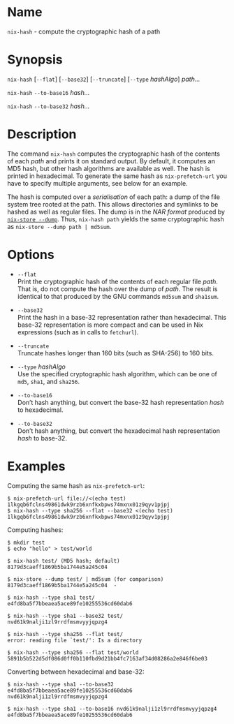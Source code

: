 # Name

`nix-hash` - compute the cryptographic hash of a path

# Synopsis

`nix-hash` [`--flat`] [`--base32`] [`--truncate`] [`--type` *hashAlgo*] *path…*

`nix-hash` `--to-base16` *hash…*

`nix-hash` `--to-base32` *hash…*

# Description

The command `nix-hash` computes the cryptographic hash of the contents
of each *path* and prints it on standard output. By default, it computes
an MD5 hash, but other hash algorithms are available as well. The hash
is printed in hexadecimal. To generate the same hash as
`nix-prefetch-url` you have to specify multiple arguments, see below for
an example.

The hash is computed over a *serialisation* of each path: a dump of
the file system tree rooted at the path. This allows directories and
symlinks to be hashed as well as regular files. The dump is in the
*NAR format* produced by [`nix-store
--dump`](nix-store.md#operation---dump).  Thus, `nix-hash path`
yields the same cryptographic hash as `nix-store --dump path |
md5sum`.

# Options

  - `--flat`  
    Print the cryptographic hash of the contents of each regular file
    *path*. That is, do not compute the hash over the dump of *path*.
    The result is identical to that produced by the GNU commands
    `md5sum` and `sha1sum`.

  - `--base32`  
    Print the hash in a base-32 representation rather than hexadecimal.
    This base-32 representation is more compact and can be used in Nix
    expressions (such as in calls to `fetchurl`).

  - `--truncate`  
    Truncate hashes longer than 160 bits (such as SHA-256) to 160 bits.

  - `--type` *hashAlgo*  
    Use the specified cryptographic hash algorithm, which can be one of
    `md5`, `sha1`, and `sha256`.

  - `--to-base16`  
    Don’t hash anything, but convert the base-32 hash representation
    *hash* to hexadecimal.

  - `--to-base32`  
    Don’t hash anything, but convert the hexadecimal hash representation
    *hash* to base-32.

# Examples

Computing the same hash as `nix-prefetch-url`:

```console
$ nix-prefetch-url file://<(echo test)
1lkgqb6fclns49861dwk9rzb6xnfkxbpws74mxnx01z9qyv1pjpj
$ nix-hash --type sha256 --flat --base32 <(echo test)
1lkgqb6fclns49861dwk9rzb6xnfkxbpws74mxnx01z9qyv1pjpj
```

Computing hashes:

```console
$ mkdir test
$ echo "hello" > test/world

$ nix-hash test/ (MD5 hash; default)
8179d3caeff1869b5ba1744e5a245c04

$ nix-store --dump test/ | md5sum (for comparison)
8179d3caeff1869b5ba1744e5a245c04  -

$ nix-hash --type sha1 test/
e4fd8ba5f7bbeaea5ace89fe10255536cd60dab6

$ nix-hash --type sha1 --base32 test/
nvd61k9nalji1zl9rrdfmsmvyyjqpzg4

$ nix-hash --type sha256 --flat test/
error: reading file `test/': Is a directory

$ nix-hash --type sha256 --flat test/world
5891b5b522d5df086d0ff0b110fbd9d21bb4fc7163af34d08286a2e846f6be03
```

Converting between hexadecimal and base-32:

```console
$ nix-hash --type sha1 --to-base32 e4fd8ba5f7bbeaea5ace89fe10255536cd60dab6
nvd61k9nalji1zl9rrdfmsmvyyjqpzg4

$ nix-hash --type sha1 --to-base16 nvd61k9nalji1zl9rrdfmsmvyyjqpzg4
e4fd8ba5f7bbeaea5ace89fe10255536cd60dab6
```
